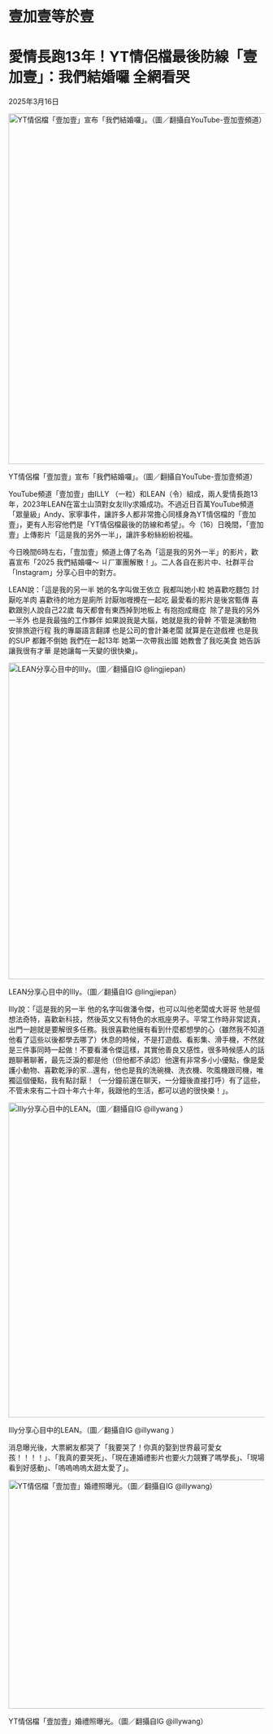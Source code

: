 壹加壹等於壹
==========

# 愛情長跑13年！YT情侶檔最後防線「壹加壹」：我們結婚囉 全網看哭

2025年3月16日

<img height="689" width="754" alt="YT情侶檔「壹加壹」宣布「我們結婚囉」。（圖／翻攝自YouTube-壹加壹頻道）" src="https://s.yimg.com/ny/api/res/1.2/ZS6afwSV8glUOmsaGlTR9w--/YXBwaWQ9aGlnaGxhbmRlcjt3PTk2MDtoPTg3NztjZj13ZWJw/https://media.zenfs.com/en/setn.com.tw/84ce4be8e527379e3a29471825d14af0" />

YT情侶檔「壹加壹」宣布「我們結婚囉」。（圖／翻攝自YouTube-壹加壹頻道）

YouTube頻道「壹加壹」由ILLY （一粒）和LEAN（令）組成，兩人愛情長跑13年，2023年LEAN在富士山頂對女友Illy求婚成功。不過近日百萬YouTube頻道「眾量級」Andy、家寧事件，讓許多人都非常擔心同樣身為YT情侶檔的「壹加壹」，更有人形容他們是「YT情侶檔最後的防線和希望」。今（16）日晚間，「壹加壹」上傳影片「這是我的另外一半」，讓許多粉絲紛紛祝福。

今日晚間6時左右，「壹加壹」頻道上傳了名為「這是我的另外一半」的影片，歡喜宣布「2025 我們結婚囉～ ㄐㄏ軍團解散！」。二人各自在影片中、社群平台「Instagram」分享心目中的對方。

LEAN說：「這是我的另一半 她的名字叫做王依立 我都叫她小粒 她喜歡吃麵包 討厭吃羊肉 喜歡待的地方是廁所 討厭咖喱攪在一起吃 最愛看的影片是後宮甄傳 喜歡跟別人說自己22歲 每天都會有東西掉到地板上 有抱抱成癮症  除了是我的另外一半外 也是我最強的工作夥伴 如果說我是大腦，她就是我的骨幹 不管是演動物 安排旅遊行程 我的專屬語言翻譯 也是公司的會計兼老闆 就算是在遊戲裡 也是我的SUP 都難不倒她 我們在一起13年 她第一次帶我出國 她教會了我吃美食 她告訴讓我很有才華 是她讓每一天變的很快樂」。

<img height="622" width="800" alt="LEAN分享心目中的Illy。（圖／翻攝自IG @lingjiepan）" src="https://s.yimg.com/ny/api/res/1.2/R5jYIp04ijcjAqY1IPQiLw--/YXBwaWQ9aGlnaGxhbmRlcjt3PTk2MDtoPTc0NjtjZj13ZWJw/https://media.zenfs.com/en/setn.com.tw/d87b259b7b5caef916f311e142a7627d" />

LEAN分享心目中的Illy。（圖／翻攝自IG @lingjiepan）

Illy說：「這是我的另一半 他的名字叫做潘令傑，也可以叫他老闆或大哥哥 他是個想法奇特，喜歡新科技，然後英文又有特色的水瓶座男子。平常工作時非常認真，出門一趟就是要解很多任務。我很喜歡他擁有看到什麼都想學的心（雖然我不知道他看了這些以後都學去哪了）休息的時候，不是打遊戲、看影集、滑手機，不然就是三件事同時一起做！不要看潘令傑這樣，其實他善良又感性，很多時候感人的話題聊著聊著，最先泛淚的都是他（但他都不承認）他還有非常多小小優點，像是愛護小動物、喜歡乾淨的家…還有，他也是我的洗碗機、洗衣機、吹風機跟司機，唯獨這個優點，我有點討厭！（一分鐘前還在聊天，一分鐘後直接打呼）有了這些，不管未來有二十四十年六十年，我跟他的生活，都可以過的很快樂！」。

<img height="619" width="800" alt="Illy分享心目中的LEAN。（圖／翻攝自IG @illywang ）" src="https://s.yimg.com/ny/api/res/1.2/SfTxxV.pyG_X6jX57oJi4Q--/YXBwaWQ9aGlnaGxhbmRlcjt3PTk2MDtoPTc0MztjZj13ZWJw/https://media.zenfs.com/en/setn.com.tw/a25d16bf47d9dadab429b20a160971ac" />

Illy分享心目中的LEAN。（圖／翻攝自IG @illywang ）

消息曝光後，大票網友都哭了「我要哭了！你真的娶到世界最可愛女孩！！！！」、「我真的要哭死」、「現在連婚禮影片也要火力競賽了嗎學長」、「現場看到好感動」、「嗚嗚嗚嗚太甜太愛了」。

<img height="450" width="800" alt="YT情侶檔「壹加壹」婚禮照曝光。（圖／翻攝自IG @illywang）" src="https://s.yimg.com/ny/api/res/1.2/2ZTIaTLAAeVNBKrC5dQ7XA--/YXBwaWQ9aGlnaGxhbmRlcjt3PTk2MDtoPTU0MDtjZj13ZWJw/https://media.zenfs.com/en/setn.com.tw/79b6e344f3f5d8ad202c90dbcdc1f96a" />

YT情侶檔「壹加壹」婚禮照曝光。（圖／翻攝自IG @illywang）

